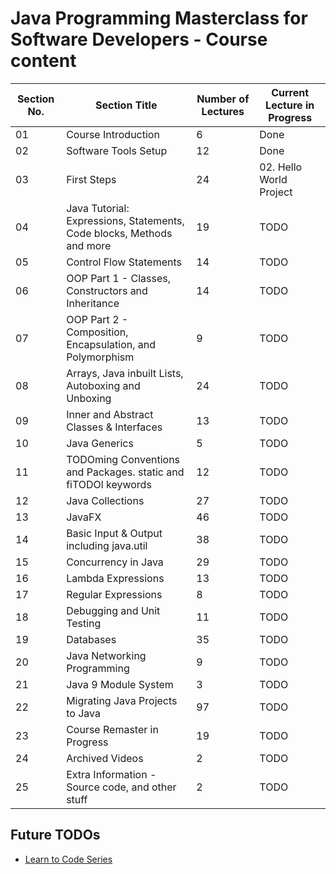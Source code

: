# Java Programming Masterclass for Software Developers - Course content

| Section No. | Section Title                                                         | Number of Lectures | Current Lecture in Progress |
| ----------- | --------------------------------------------------------------------- | ------------------ | --------------------------- |
| 01          | Course Introduction                                                   | 6                  | Done                        |
| 02          | Software Tools Setup                                                  | 12                 | Done                        |
| 03          | First Steps                                                           | 24                 | 02. Hello World Project     |
| 04          | Java Tutorial: Expressions, Statements, Code blocks, Methods and more | 19                 | TODO                        |
| 05          | Control Flow Statements                                               | 14                 | TODO                        |
| 06          | OOP Part 1 - Classes, Constructors and Inheritance                    | 14                 | TODO                        |
| 07          | OOP Part 2 - Composition, Encapsulation, and Polymorphism             | 9                  | TODO                        |
| 08          | Arrays, Java inbuilt Lists, Autoboxing and Unboxing                   | 24                 | TODO                        |
| 09          | Inner and Abstract Classes & Interfaces                               | 13                 | TODO                        |
| 10          | Java Generics                                                         | 5                  | TODO                        |
| 11          | TODOming Conventions and Packages. static and fiTODOl keywords        | 12                 | TODO                        |
| 12          | Java Collections                                                      | 27                 | TODO                        |
| 13          | JavaFX                                                                | 46                 | TODO                        |
| 14          | Basic Input & Output including java.util                              | 38                 | TODO                        |
| 15          | Concurrency in Java                                                   | 29                 | TODO                        |
| 16          | Lambda Expressions                                                    | 13                 | TODO                        |
| 17          | Regular Expressions                                                   | 8                  | TODO                        |
| 18          | Debugging and Unit Testing                                            | 11                 | TODO                        |
| 19          | Databases                                                             | 35                 | TODO                        |
| 20          | Java Networking Programming                                           | 9                  | TODO                        |
| 21          | Java 9 Module System                                                  | 3                  | TODO                        |
| 22          | Migrating Java Projects to Java                                       | 97                 | TODO                        |
| 23          | Course Remaster in Progress                                           | 19                 | TODO                        |
| 24          | Archived Videos                                                       | 2                  | TODO                        |
| 25          | Extra Information - Source code, and other stuff                      | 2                  | TODO                        |

## Future TODOs

- [Learn to Code Series](https://www.youtube.com/playlist?list=PLXtTjtWmQhg0N08o_oSaAantmQAu-1Xad)
